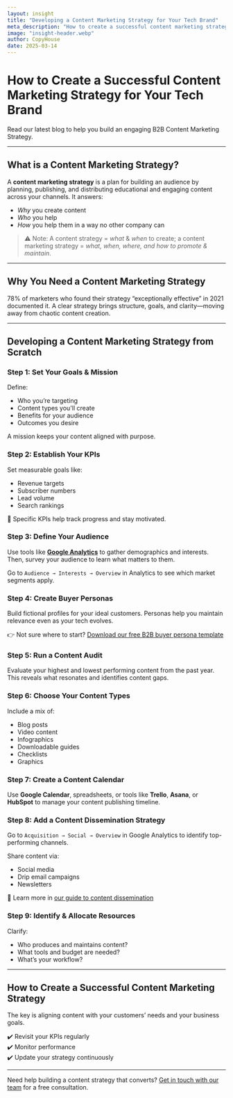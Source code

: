 ```yaml
---
layout: insight
title: "Developing a Content Marketing Strategy for Your Tech Brand"
meta_description: "How to create a successful content marketing strategy for your tech brand, from goals to execution."
image: "insight-header.webp"
author: CopyHouse
date: 2025-03-14
---
```


# How to Create a Successful Content Marketing Strategy for Your Tech Brand

Read our latest blog to help you build an engaging B2B Content Marketing Strategy.

---

## What is a Content Marketing Strategy?

A **content marketing strategy** is a plan for building an audience by planning, publishing, and distributing educational and engaging content across your channels. It answers:

- *Why* you create content  
- *Who* you help  
- *How* you help them in a way no other company can  

> ⚠️ Note: A content strategy = *what* & *when* to create; a content marketing strategy = *what, when, where, and how to promote & maintain*.

---

## Why You Need a Content Marketing Strategy

78% of marketers who found their strategy “exceptionally effective” in 2021 documented it. A clear strategy brings structure, goals, and clarity—moving away from chaotic content creation.

---

## Developing a Content Marketing Strategy from Scratch

### Step 1: Set Your Goals & Mission

Define:

- Who you’re targeting  
- Content types you'll create  
- Benefits for your audience  
- Outcomes you desire  

A mission keeps your content aligned with purpose.

### Step 2: Establish Your KPIs

Set measurable goals like:

- Revenue targets  
- Subscriber numbers  
- Lead volume  
- Search rankings  

🎯 Specific KPIs help track progress and stay motivated.

### Step 3: Define Your Audience

Use tools like [**Google Analytics**](https://analytics.google.com/analytics/web/#/p419664365/reports/intelligenthome) to gather demographics and interests. Then, survey your audience to learn what matters to them.

Go to `Audience → Interests → Overview` in Analytics to see which market segments apply.

### Step 4: Create Buyer Personas

Build fictional profiles for your ideal customers. Personas help you maintain relevance even as your tech evolves.

👉 Not sure where to start? [Download our free B2B buyer persona template](https://www.copyhouse.io/insights/a-step-by-step-guide-on-building-your-b2b-customer-avatar)

### Step 5: Run a Content Audit

Evaluate your highest and lowest performing content from the past year. This reveals what resonates and identifies content gaps.

### Step 6: Choose Your Content Types

Include a mix of:

- Blog posts  
- Video content  
- Infographics  
- Downloadable guides  
- Checklists  
- Graphics  

### Step 7: Create a Content Calendar

Use **Google Calendar**, spreadsheets, or tools like **Trello**, **Asana**, or **HubSpot** to manage your content publishing timeline.

### Step 8: Add a Content Dissemination Strategy

Go to `Acquisition → Social → Overview` in Google Analytics to identify top-performing channels.

Share content via:

- Social media  
- Drip email campaigns  
- Newsletters  

📘 Learn more in [our guide to content dissemination](https://www.copyhouse.io/insights/the-importance-of-content-planning)

### Step 9: Identify & Allocate Resources

Clarify:

- Who produces and maintains content?  
- What tools and budget are needed?  
- What’s your workflow?

---

## How to Create a Successful Content Marketing Strategy

The key is aligning content with your customers’ needs and your business goals.

✔️ Revisit your KPIs regularly  
✔️ Monitor performance  
✔️ Update your strategy continuously

---
Need help building a content strategy that converts? [Get in touch with our team](https://www.copyhouse.io/contact) for a free consultation.
